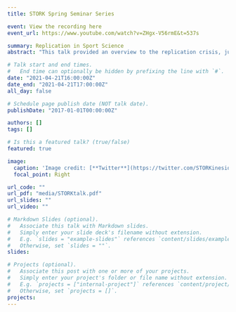 ```yaml
---
title: STORK Spring Seminar Series

event: View the recording here
event_url: https://www.youtube.com/watch?v=ZHgx-V56rmE&t=537s

summary: Replication in Sport Science
abstract: "This talk provided an overview to the replication crisis, justification for replication in sport science through discussion of poor practices in the field and explained elements of the project for potential collaborators."

# Talk start and end times.
#   End time can optionally be hidden by prefixing the line with `#`.
date: "2021-04-21T16:00:00Z"
date_end: "2021-04-21T17:00:00Z"
all_day: false

# Schedule page publish date (NOT talk date).
publishDate: "2017-01-01T00:00:00Z"

authors: []
tags: []

# Is this a featured talk? (true/false)
featured: true

image:
  caption: 'Image credit: [**Twitter**](https://twitter.com/STORKinesiology)'
  focal_point: Right

url_code: ""
url_pdf: "media/STORKtalk.pdf"
url_slides: ""
url_video: ""

# Markdown Slides (optional).
#   Associate this talk with Markdown slides.
#   Simply enter your slide deck's filename without extension.
#   E.g. `slides = "example-slides"` references `content/slides/example-slides.md`.
#   Otherwise, set `slides = ""`.
slides:

# Projects (optional).
#   Associate this post with one or more of your projects.
#   Simply enter your project's folder or file name without extension.
#   E.g. `projects = ["internal-project"]` references `content/project/deep-learning/index.md`.
#   Otherwise, set `projects = []`.
projects:
---
```


